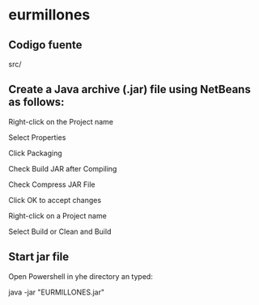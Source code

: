 # eurmillones
Codigo fuente
---
src/


Create a Java archive (.jar) file using NetBeans as follows:
---
Right-click on the Project name

Select Properties

Click Packaging

Check Build JAR after Compiling

Check Compress JAR File

Click OK to accept changes

Right-click on a Project name

Select Build or Clean and Build


Start jar file
---
Open Powershell in yhe directory an typed:

java -jar "EURMILLONES.jar" 
